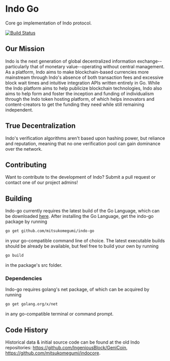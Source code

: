 # Indo Go

Core go implementation of Indo protocol.

[![Build Status](https://travis-ci.com/MitsukoMegumi/indo-go.svg?branch=master)](https://travis-ci.com/MitsukoMegumi/indo-go)

## Our Mission

Indo is the next generation of global decentralized information exchange--particularly that of monetary value--operating without central management. As a platform, Indo aims to make blockchain-based currencies more mainstream through Indo's absence of both transaction fees and excessive block wait times and intuitive integration APIs written entirely in Go. While the Indo platform aims to help publicize blockchain technologies, Indo also aims to help form and foster the inception and funding of individualism through the Indo token hosting platform, of which helps innovators and content-creators to get the funding they need while still remaining independent.

## True Decentralization

Indo's verification algorithms aren't based upon hashing power, but reliance and reputation, meaning that no one verification pool can gain dominance over the network.

## Contributing

Want to contribute to the development of Indo? Submit a pull request or contact one of our project admins!

## Building

Indo-go currently requires the latest build of the Go Language, which can be downloaded [here](https://golang.org/). After installing the Go Language, get the indo-go package by running

```bash
go get github.com/mitsukomegumi/indo-go
```

in your go-compatible command line of choice. The latest executable builds should be already be available, but feel free to build your own by running

```bash
go build
```

in the package's src folder.

### Dependencies

Indo-go requires golang's net package, of which can be acquired by running

```bash
go get golang.org/x/net
```

in any go-compatible terminal or command prompt.

## Code History

Historical data & initial source code can be found at the old Indo repositories: <https://github.com/IngeniousBlock/GeniCoin>, <https://github.com/mitsukomegumi/indocore>.
